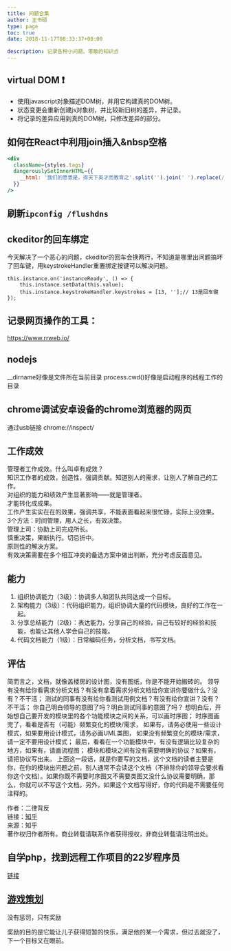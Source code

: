 ```yaml
---
title: 问题合集
author: 王书硕
type: page
toc: true
date: 2018-11-17T08:33:37+00:00

description: 记录各种小问题、零散的知识点
---
```


## virtual DOM ❗️

* 使用javascript对象描述DOM树，并用它构建真的DOM树。
* 状态变更会重新创建js对象树，并比较新旧树的差异，并记录。
* 将记录的差异应用到真的DOM树，只修改差异的部分。


## 如何在React中利用join插入&nbsp空格
```jsx
<div 
  className={styles.tags} 
  dangerouslySetInnerHTML={{
    __html: '我们的愿景是，得天下英才而教育之'.split('').join(' ').replace(/\s/g, '    ') 
  }}
/>
```

## 刷新`ipconfig /flushdns `  

## ckeditor的回车绑定

今天解决了一个恶心的问题，ckeditor的回车会换两行，不知道是哪里出问题搞坏了回车键，用keystrokeHandler重置绑定按键可以解决问题。

```
this.instance.on('instanceReady', () => {
    this.instance.setData(this.value);
    this.instance.keystrokeHandler.keystrokes = [13, ''];// 13是回车键
}); 
```

## 记录网页操作的工具：
https://www.rrweb.io/  

## nodejs
__dirname好像是文件所在当前目录
process.cwd()好像是启动程序的线程工作的目录  


## chrome调试安卓设备的chrome浏览器的网页
通过usb链接
chrome://inspect/  


## 工作成效

管理者工作成效。什么叫卓有成效？  
知识工作者的成效，创造性，强调贡献。知道别人的需求，让别人了解自己的工作。  
对组织的能力和绩效产生显著影响——就是管理者。  
才能转化成成果。  
工作产生实实在在的效果，强调共享，不能表面看起来很忙碌，实际上没效果。  
3个方法：时间管理，用人之长，有效决策。  
管理上司：协助上司完成所长。  
慎重决策，果断执行。切忌折中。  
原则性的解决方案。  
有效决策需要在多个相互冲突的备选方案中做出判断，充分考虑反面意见。  

## 能力

1. 组织协调能力（3级）：协调多人和团队共同达成一个目标。  
2. 架构能力（3级）：代码组织能力，组织协调大量的代码模块，良好的工作在一起。  
3. 分享总结能力（2级）：表达能力，分享自己的经验，自己有较好的经验和技能，也能让其他人学会自己的技能。  
4. 代码文档能力（1级）：日常编码任务，分析文档，书写文档。    

## 评估

简而言之，文档，就像盖楼房的设计图，没有图纸，你是不能开始搬砖的。
领导有没有给你看需求分析文档？有没有拿着需求分析文档给你宣讲你要做什么？没有？不干活；
测试的同事有没有给你看测试用例文档？有没有给你宣讲？没有？不干活；
你自己明白领导的意图了吗？明白测试同事的意图了吗？
想明白后，开始想自己要开发的模块里的各个功能模块之间的关系，可以画时序图；
时序图画完了，看看是否有（可能）频繁变化的模块/需求，
如果有，请务必使用一些设计模式，如果要用设计模式，请务必画UML类图，
如果没有频繁变化的模块/需求，请一定不要用设计模式；
最后，看看在一个功能模块中，有没有逻辑比较复杂的地方，如果有，请画流程图；
模块和模块之间有没有需要明确的协议？如果有，请把协议写出来。
上面这一段话，就是你要写的文档，这个文档的读者主要是你，在你的模块出问题之前，别人通常不会读这个文档（不排除你的领导会要求看你这个文档）。如果你既不需要时序图又不需要类图又没什么协议需要明确，那么，你就可以不写这个文档。另外，如果这个文档写得好，你的代码是不需要任何注释的。

作者：二律背反  
链接：[知乎][知乎1]  
来源：知乎  
著作权归作者所有。商业转载请联系作者获得授权，非商业转载请注明出处。   

[知乎1]:https://www.zhihu.com/question/312019918/answer/608965942  


## 自学php，找到远程工作项目的22岁程序员

[链接](https://www.nocsdegree.com/22-year-old-self-taught-web-developer-earns-15k-a-month-in-rural-austria/)

## [游戏策划](https://zhuanlan.zhihu.com/p/33960412)

没有惩罚，只有奖励

奖励的目的是它能让儿子获得短暂的快乐，满足他的某一个需求，但过去就没了，下一个目标又在眼前。
